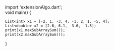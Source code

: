 import 'extensionAlgo.dart';  
void main() {  
  
    List<int> x1 = [-2, 1, -3, 4, -1, 2, 1, -5, 4];  
    List<double> x2 = [2.6, 6.1, -3.6, -1.5];  
    print(x1.maxSubArraySum());  
    print(x2.maxSubArraySum());  
}
